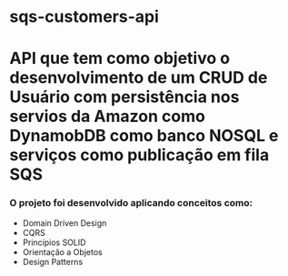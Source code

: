 # sqs-customers-api
<h1> API que tem como objetivo o desenvolvimento de um CRUD de Usuário com persistência nos servios da Amazon como DynamobDB como banco NOSQL 
  e serviços como publicação em fila SQS </h1>

  <h3> O projeto foi desenvolvido aplicando conceitos como:</h3>
  
  - Domain Driven Design
  - CQRS
  - Princípios SOLID
  - Orientação a Objetos
  - Design Patterns 

    
